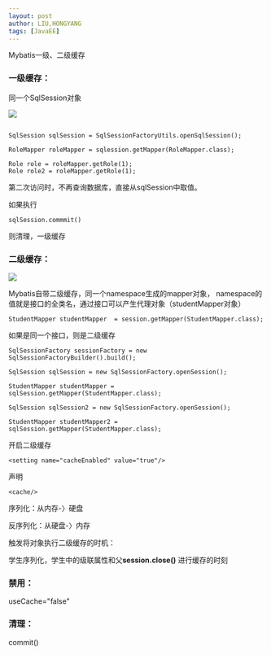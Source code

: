 ```yaml
---
layout: post
author: LIU,HONGYANG
tags: [JavaEE]
---
```






Mybatis一级、二级缓存

### 一级缓存：
同一个SqlSession对象

![](https://tva1.sinaimg.cn/large/006tNbRwgy1gbn23apl2tj313k0iewoq.jpg)

```{}

SqlSession sqlSession = SqlSessionFactoryUtils.openSqlSession();

RoleMapper roleMapper = sqlession.getMapper(RoleMapper.class);

Role role = roleMapper.getRole(1);
Role role2 = roleMapper.getRole(1);

```

第二次访问时，不再查询数据库，直接从sqlSession中取值。


如果执行

```
sqlSession.commmit()
```

则清理，一级缓存

### 二级缓存：

![](https://tva1.sinaimg.cn/large/0082zybpgy1gbn3vxlnzjj31bk0jaapc.jpg)


Mybatis自带二级缓存，同一个namespace生成的mapper对象，
namespace的值就是接口的全类名，通过接口可以产生代理对象（studentMapper对象）

```{}
StudentMapper studentMapper  = session.getMapper(StudentMapper.class);
```

如果是同一个接口，则是二级缓存

```{}
SqlSessionFactory sessionFactory = new SqlSessionFactoryBuilder().build();

SqlSession sqlSession = new SqlSessionFactory.openSession();

StudentMapper studentMapper = sqlSession.getMapper(StudentMapper.class);

SqlSession sqlSession2 = new SqlSessionFactory.openSession();

StudentMapper studentMapper2 = sqlSession.getMapper(StudentMapper.class);

```
开启二级缓存

```{}
<setting name="cacheEnabled" value="true"/>

```



声明


```{}
<cache/>
```

序列化：从内存-〉硬盘

反序列化：从硬盘-〉内存


触发将对象执行二级缓存的时机：

学生序列化，学生中的级联属性和父**session.close()**
进行缓存的时刻



### 禁用：
useCache="false"




### 清理：

commit()




